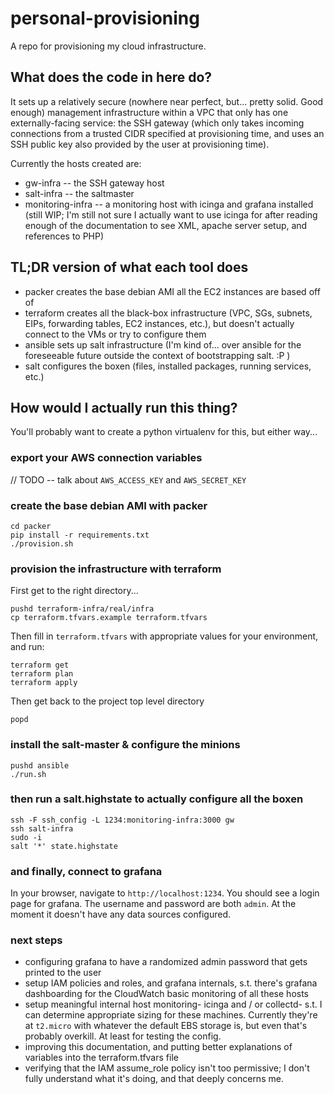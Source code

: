 # personal-provisioning

A repo for provisioning my cloud infrastructure.

## What does the code in here do?

It sets up a relatively secure (nowhere near perfect, but... pretty solid. Good enough) management infrastructure within a VPC that only has one externally-facing service: the SSH gateway (which only takes incoming connections from a trusted CIDR specified at provisioning time, and uses an SSH public key also provided by the user at provisioning time).

Currently the hosts created are:

- gw-infra -- the SSH gateway host
- salt-infra -- the saltmaster
- monitoring-infra -- a monitoring host with icinga and grafana installed (still WIP; I'm still not sure I actually want to use icinga for after reading enough of the documentation to see XML, apache server setup, and references to PHP)

## TL;DR version of what each tool does

- packer creates the base debian AMI all the EC2 instances are based off of
- terraform creates all the black-box infrastructure (VPC, SGs, subnets, EIPs, forwarding tables, EC2 instances, etc.), but doesn't actually connect to the VMs or try to configure them
- ansible sets up salt infrastructure (I'm kind of... over ansible for the foreseeable future outside the context of bootstrapping salt. :P )
- salt configures the boxen (files, installed packages, running services, etc.)

## How would I actually run this thing?

You'll probably want to create a python virtualenv for this, but either way...

### export your AWS connection variables

// TODO -- talk about `AWS_ACCESS_KEY` and `AWS_SECRET_KEY`

### create the base debian AMI with packer

```
cd packer
pip install -r requirements.txt
./provision.sh
```

### provision the infrastructure with terraform

First get to the right directory...
```
pushd terraform-infra/real/infra
cp terraform.tfvars.example terraform.tfvars
```
Then fill in `terraform.tfvars` with appropriate values for your environment, and run:
```
terraform get
terraform plan
terraform apply
```

Then get back to the project top level directory
```
popd
```

### install the salt-master & configure the minions

```
pushd ansible
./run.sh
```

### then run a salt.highstate to actually configure all the boxen

```
ssh -F ssh_config -L 1234:monitoring-infra:3000 gw
ssh salt-infra
sudo -i
salt '*' state.highstate
```

### and finally, connect to grafana

In your browser, navigate to `http://localhost:1234`.
You should see a login page for grafana. The username and password are both `admin`.
At the moment it doesn't have any data sources configured.

### next steps

- configuring grafana to have a randomized admin password that gets printed to the user
- setup IAM policies and roles, and grafana internals, s.t. there's grafana dashboarding for the CloudWatch basic monitoring of all these hosts
- setup meaningful internal host monitoring- icinga and / or collectd- s.t. I can determine appropriate sizing for these machines. Currently they're at `t2.micro` with whatever the default EBS storage is, but even that's probably overkill. At least for testing the config.
- improving this documentation, and putting better explanations of variables into the terraform.tfvars file
- verifying that the IAM assume_role policy isn't too permissive; I don't fully understand what it's doing, and that deeply concerns me.


